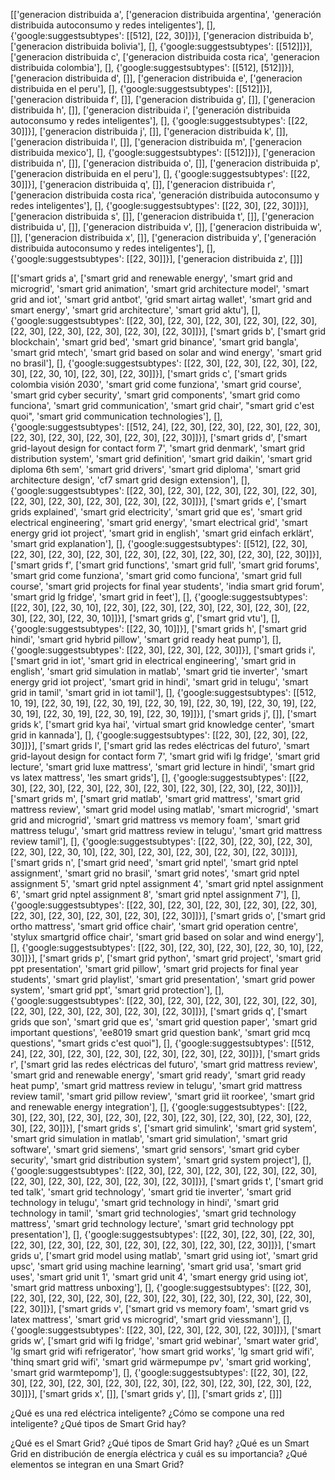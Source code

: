[['generacion distribuida  a',
  ['generacion distribuida argentina',
   'generación distribuida autoconsumo y redes inteligentes'],
  [],
  {'google:suggestsubtypes': [[512], [22, 30]]}],
 ['generacion distribuida  b',
  ['generacion distribuida bolivia'],
  [],
  {'google:suggestsubtypes': [[512]]}],
 ['generacion distribuida  c',
  ['generacion distribuida costa rica', 'generacion distribuida colombia'],
  [],
  {'google:suggestsubtypes': [[512], [512]]}],
 ['generacion distribuida  d', []],
 ['generacion distribuida  e',
  ['generacion distribuida en el peru'],
  [],
  {'google:suggestsubtypes': [[512]]}],
 ['generacion distribuida  f', []],
 ['generacion distribuida  g', []],
 ['generacion distribuida  h', []],
 ['generacion distribuida  i',
  ['generación distribuida autoconsumo y redes inteligentes'],
  [],
  {'google:suggestsubtypes': [[22, 30]]}],
 ['generacion distribuida  j', []],
 ['generacion distribuida  k', []],
 ['generacion distribuida  l', []],
 ['generacion distribuida  m',
  ['generacion distribuida mexico'],
  [],
  {'google:suggestsubtypes': [[512]]}],
 ['generacion distribuida  n', []],
 ['generacion distribuida  o', []],
 ['generacion distribuida  p',
  ['generacion distribuida en el peru'],
  [],
  {'google:suggestsubtypes': [[22, 30]]}],
 ['generacion distribuida  q', []],
 ['generacion distribuida  r',
  ['generacion distribuida costa rica',
   'generación distribuida autoconsumo y redes inteligentes'],
  [],
  {'google:suggestsubtypes': [[22, 30], [22, 30]]}],
 ['generacion distribuida  s', []],
 ['generacion distribuida  t', []],
 ['generacion distribuida  u', []],
 ['generacion distribuida  v', []],
 ['generacion distribuida  w', []],
 ['generacion distribuida  x', []],
 ['generacion distribuida  y',
  ['generación distribuida autoconsumo y redes inteligentes'],
  [],
  {'google:suggestsubtypes': [[22, 30]]}],
 ['generacion distribuida  z', []]]



[['smart grids a',
  ['smart grid and renewable energy',
   'smart grid and microgrid',
   'smart grid animation',
   'smart grid architecture model',
   'smart grid and iot',
   'smart grid antbot',
   'grid smart airtag wallet',
   'smart grid and smart energy',
   'smart grid architecture',
   'smart grid aktu'],
  [],
  {'google:suggestsubtypes': [[22, 30],
    [22, 30],
    [22, 30],
    [22, 30],
    [22, 30],
    [22, 30],
    [22, 30],
    [22, 30],
    [22, 30],
    [22, 30]]}],
 ['smart grids b',
  ['smart grid blockchain',
   'smart grid bed',
   'smart grid binance',
   'smart grid bangla',
   'smart grid mtech',
   'smart grid based on solar and wind energy',
   'smart grid no brasil'],
  [],
  {'google:suggestsubtypes': [[22, 30],
    [22, 30],
    [22, 30],
    [22, 30],
    [22, 30, 10],
    [22, 30],
    [22, 30]]}],
 ['smart grids c',
  ['smart grids colombia visión 2030',
   'smart grid come funziona',
   'smart grid course',
   'smart grid cyber security',
   'smart grid components',
   'smart grid como funciona',
   'smart grid communication',
   'smart grid chair',
   "smart grid c'est quoi",
   'smart grid communication technologies'],
  [],
  {'google:suggestsubtypes': [[512, 24],
    [22, 30],
    [22, 30],
    [22, 30],
    [22, 30],
    [22, 30],
    [22, 30],
    [22, 30],
    [22, 30],
    [22, 30]]}],
 ['smart grids d',
  ['smart grid-layout design for contact form 7',
   'smart grid denmark',
   'smart grid distribution system',
   'smart grid definition',
   'smart grid daikin',
   'smart grid diploma 6th sem',
   'smart grid drivers',
   'smart grid diploma',
   'smart grid architecture design',
   'cf7 smart grid design extension'],
  [],
  {'google:suggestsubtypes': [[22, 30],
    [22, 30],
    [22, 30],
    [22, 30],
    [22, 30],
    [22, 30],
    [22, 30],
    [22, 30],
    [22, 30],
    [22, 30]]}],
 ['smart grids e',
  ['smart grids explained',
   'smart grid electricity',
   'smart grid que es',
   'smart grid electrical engineering',
   'smart grid energy',
   'smart electrical grid',
   'smart energy grid iot project',
   'smart grid in english',
   'smart grid einfach erklärt',
   'smart grid explanation'],
  [],
  {'google:suggestsubtypes': [[512],
    [22, 30],
    [22, 30],
    [22, 30],
    [22, 30],
    [22, 30],
    [22, 30],
    [22, 30],
    [22, 30],
    [22, 30]]}],
 ['smart grids f',
  ['smart grid functions',
   'smart grid full',
   'smart grid forums',
   'smart grid come funziona',
   'smart grid como funciona',
   'smart grid full course',
   'smart grid projects for final year students',
   'india smart grid forum',
   'smart grid lg fridge',
   'smart grid in feet'],
  [],
  {'google:suggestsubtypes': [[22, 30],
    [22, 30, 10],
    [22, 30],
    [22, 30],
    [22, 30],
    [22, 30],
    [22, 30],
    [22, 30],
    [22, 30],
    [22, 30, 10]]}],
 ['smart grids g',
  ['smart grid vtu'],
  [],
  {'google:suggestsubtypes': [[22, 30, 10]]}],
 ['smart grids h',
  ['smart grid hindi',
   'smart grid hybrid pillow',
   'smart grid ready heat pump'],
  [],
  {'google:suggestsubtypes': [[22, 30], [22, 30], [22, 30]]}],
 ['smart grids i',
  ['smart grid in iot',
   'smart grid in electrical engineering',
   'smart grid in english',
   'smart grid simulation in matlab',
   'smart grid tie inverter',
   'smart energy grid iot project',
   'smart grid in hindi',
   'smart grid in telugu',
   'smart grid in tamil',
   'smart grid in iot tamil'],
  [],
  {'google:suggestsubtypes': [[512, 10, 19],
    [22, 30, 19],
    [22, 30, 19],
    [22, 30, 19],
    [22, 30, 19],
    [22, 30, 19],
    [22, 30, 19],
    [22, 30, 19],
    [22, 30, 19],
    [22, 30, 19]]}],
 ['smart grids j', []],
 ['smart grids k',
  ['smart grid kya hai',
   'virtual smart grid knowledge center',
   'smart grid in kannada'],
  [],
  {'google:suggestsubtypes': [[22, 30], [22, 30], [22, 30]]}],
 ['smart grids l',
  ['smart grid las redes eléctricas del futuro',
   'smart grid-layout design for contact form 7',
   'smart grid wifi lg fridge',
   'smart grid lecture',
   'smart grid luxe mattress',
   'smart grid lecture in hindi',
   'smart grid vs latex mattress',
   'les smart grids'],
  [],
  {'google:suggestsubtypes': [[22, 30],
    [22, 30],
    [22, 30],
    [22, 30],
    [22, 30],
    [22, 30],
    [22, 30],
    [22, 30]]}],
 ['smart grids m',
  ['smart grid matlab',
   'smart grid mattress',
   'smart grid mattress review',
   'smart grid model using matlab',
   'smart microgrid',
   'smart grid and microgrid',
   'smart grid mattress vs memory foam',
   'smart grid mattress telugu',
   'smart grid mattress review in telugu',
   'smart grid mattress review tamil'],
  [],
  {'google:suggestsubtypes': [[22, 30],
    [22, 30],
    [22, 30],
    [22, 30],
    [22, 30, 10],
    [22, 30],
    [22, 30],
    [22, 30],
    [22, 30],
    [22, 30]]}],
 ['smart grids n',
  ['smart grid need',
   'smart grid nptel',
   'smart grid nptel assignment',
   'smart grid no brasil',
   'smart grid notes',
   'smart grid nptel assignment 5',
   'smart grid nptel assignment 4',
   'smart grid nptel assignment 6',
   'smart grid nptel assignment 8',
   'smart grid nptel assignment 7'],
  [],
  {'google:suggestsubtypes': [[22, 30],
    [22, 30],
    [22, 30],
    [22, 30],
    [22, 30],
    [22, 30],
    [22, 30],
    [22, 30],
    [22, 30],
    [22, 30]]}],
 ['smart grids o',
  ['smart grid ortho mattress',
   'smart grid office chair',
   'smart grid operation centre',
   'stylux smartgrid office chair',
   'smart grid based on solar and wind energy'],
  [],
  {'google:suggestsubtypes': [[22, 30],
    [22, 30],
    [22, 30],
    [22, 30, 10],
    [22, 30]]}],
 ['smart grids p',
  ['smart grid python',
   'smart grid project',
   'smart grid ppt presentation',
   'smart grid pillow',
   'smart grid projects for final year students',
   'smart grid playlist',
   'smart grid presentation',
   'smart grid power system',
   'smart grid ppt',
   'smart grid protection'],
  [],
  {'google:suggestsubtypes': [[22, 30],
    [22, 30],
    [22, 30],
    [22, 30],
    [22, 30],
    [22, 30],
    [22, 30],
    [22, 30],
    [22, 30],
    [22, 30]]}],
 ['smart grids q',
  ['smart grids que son',
   'smart grid que es',
   'smart grid question paper',
   'smart grid important questions',
   'ee8019 smart grid question bank',
   'smart grid mcq questions',
   "smart grids c'est quoi"],
  [],
  {'google:suggestsubtypes': [[512, 24],
    [22, 30],
    [22, 30],
    [22, 30],
    [22, 30],
    [22, 30],
    [22, 30]]}],
 ['smart grids r',
  ['smart grid las redes eléctricas del futuro',
   'smart grid mattress review',
   'smart grid and renewable energy',
   'smart grid ready',
   'smart grid ready heat pump',
   'smart grid mattress review in telugu',
   'smart grid mattress review tamil',
   'smart grid pillow review',
   'smart grid iit roorkee',
   'smart grid and renewable energy integration'],
  [],
  {'google:suggestsubtypes': [[22, 30],
    [22, 30],
    [22, 30],
    [22, 30],
    [22, 30],
    [22, 30],
    [22, 30],
    [22, 30],
    [22, 30],
    [22, 30]]}],
 ['smart grids s',
  ['smart grid simulink',
   'smart grid system',
   'smart grid simulation in matlab',
   'smart grid simulation',
   'smart grid software',
   'smart grid siemens',
   'smart grid sensors',
   'smart grid cyber security',
   'smart grid distribution system',
   'smart grid system project'],
  [],
  {'google:suggestsubtypes': [[22, 30],
    [22, 30],
    [22, 30],
    [22, 30],
    [22, 30],
    [22, 30],
    [22, 30],
    [22, 30],
    [22, 30],
    [22, 30]]}],
 ['smart grids t',
  ['smart grid ted talk',
   'smart grid technology',
   'smart grid tie inverter',
   'smart grid technology in telugu',
   'smart grid technology in hindi',
   'smart grid technology in tamil',
   'smart grid technologies',
   'smart grid technology mattress',
   'smart grid technology lecture',
   'smart grid technology ppt presentation'],
  [],
  {'google:suggestsubtypes': [[22, 30],
    [22, 30],
    [22, 30],
    [22, 30],
    [22, 30],
    [22, 30],
    [22, 30],
    [22, 30],
    [22, 30],
    [22, 30]]}],
 ['smart grids u',
  ['smart grid model using matlab',
   'smart grid using iot',
   'smart grid upsc',
   'smart grid using machine learning',
   'smart grid usa',
   'smart grid uses',
   'smart grid unit 1',
   'smart grid unit 4',
   'smart energy grid using iot',
   'smart grid mattress unboxing'],
  [],
  {'google:suggestsubtypes': [[22, 30],
    [22, 30],
    [22, 30],
    [22, 30],
    [22, 30],
    [22, 30],
    [22, 30],
    [22, 30],
    [22, 30],
    [22, 30]]}],
 ['smart grids v',
  ['smart grid vs memory foam',
   'smart grid vs latex mattress',
   'smart grid vs microgrid',
   'smart grid viessmann'],
  [],
  {'google:suggestsubtypes': [[22, 30], [22, 30], [22, 30], [22, 30]]}],
 ['smart grids w',
  ['smart grid wifi lg fridge',
   'smart grid webinar',
   'smart water grid',
   'lg smart grid wifi refrigerator',
   'how smart grid works',
   'lg smart grid wifi',
   'thinq smart grid wifi',
   'smart grid wärmepumpe pv',
   'smart grid working',
   'smart grid warmtepomp'],
  [],
  {'google:suggestsubtypes': [[22, 30],
    [22, 30],
    [22, 30],
    [22, 30],
    [22, 30],
    [22, 30],
    [22, 30],
    [22, 30],
    [22, 30],
    [22, 30]]}],
 ['smart grids x', []],
 ['smart grids y', []],
 ['smart grids z', []]]


¿Qué es una red eléctrica inteligente?
¿Cómo se compone una red inteligente?
¿Qué tipos de Smart Grid hay?

¿Qué es el Smart Grid?
¿Qué tipos de Smart Grid hay?
¿Qué es un Smart Grid en distribución de energía eléctrica y cuál es su importancia?
¿Qué elementos se integran en una Smart Grid?


